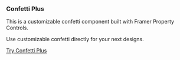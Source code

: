 ### Confetti Plus

This is a customizable confetti component built with Framer Property Controls.

Use customizable confetti directly for your next designs.

[Try Confetti Plus](https://framer.com/projects/new?install=%40framer%2Fruucm-h.confetti)
